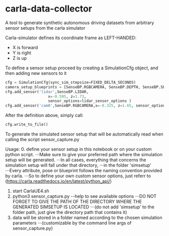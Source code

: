 # carla-data-collector
A tool to generate synthetic autonomous driving datasets from arbitrary sensor setups from the carla simulator


Carla-simulator defines its coordinate frame as LEFT-HANDED:

+ X is forward
+ Y is right
+ Z is up

To define a sensor setup
proceed by creating a SimulationCfg object, and then adding new sensors to it
```python     
cfg = SimulationCfg(sync_sim_stepsize=FIXED_DELTA_SECONDS)
camera_setup_blueprints = [SenseBP.RGBCAMERA, SenseBP.DEPTH, SenseBP.SEGMENTATION]
cfg.add_sensor('lidar',SenseBP.LIDAR,
                   x=-0.595, z=1.73, 
                   sensor_options=lidar_sensor_options )
cfg.add_sensor('cam0',SenseBP.RGBCAMERA,x=-0.325, z=1.65, sensor_options=front_camera_attributes )
```
    
                    
After the definition above, simply call:
```python
cfg.write_to_file()
``` 
To generate the simulated sensor setup that will be automatically 
read when calling the script sensor_capture.py
    
Usage:
0. define your sensor setup in this notebook or on your custom python script.
⋅⋅⋅Make sure to give your preferred path where the simulation setup will be generated.
⋅⋅⋅In all cases, everything that concerns the simulation setup will fall under that directory,
⋅⋅⋅in the folder 'simsetup'
⋅⋅⋅Every attribute, pose or blueprint follows the naming convention provided by carla.
⋅⋅⋅So to define your own custom sensor options, just referr to (https://carla.readthedocs.io/en/latest/python_api/)
1. start CarlaUE4.sh
2. python3 sensor_capture.py --help to see available options
⋅⋅⋅DO NOT FORGET TO GIVE THE PATH OF THE DIRECTORY WHERE THE GENERATED SIMSETUP IS LOCATED 
⋅⋅⋅(do not add 'simsetup' to the folder path, just give the directory path that contains it)
3. data will be stored in a folder named according to the chosen simulation parameters 
⋅⋅⋅(customizable by the command line args of sensor_capture.py)
